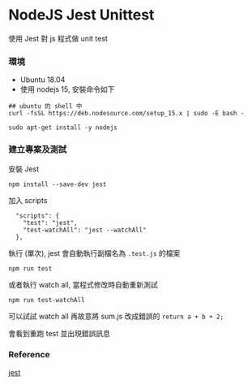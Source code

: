 # NodeJS Jest Unittest
使用 Jest 對 js 程式做 unit test

### 環境

* Ubuntu 18.04
* 使用 nodejs 15, 安裝命令如下

```
## ubuntu 的 shell 中
curl -fsSL https://deb.nodesource.com/setup_15.x | sudo -E bash -

sudo apt-get install -y nodejs
```

### 建立專案及測試

安裝 Jest
```
npm install --save-dev jest
```

加入 scripts
```
  "scripts": {
    "test": "jest",
    "test-watchAll": "jest --watchAll"
  },
```

執行 (單次), jest 會自動執行副檔名為 `.test.js` 的檔案
```
npm run test
```

或者執行 watch all, 當程式修改時自動重新測試
```
npm run test-watchAll
```

可以試試 watch all 再故意將 sum.js 改成錯誤的 `return a + b + 2;`

會看到重跑 test 並出現錯誤訊息

### Reference
[jest](https://jestjs.io/)
